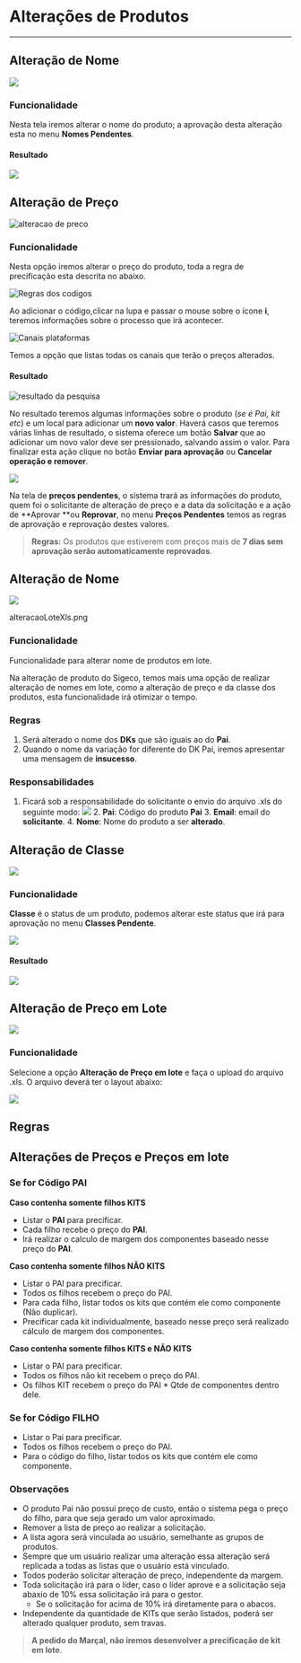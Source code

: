 # Alterações de Produtos

---

## Alteração de Nome

![](http://developers.connectparts.com.br/imagens/alteracoesProdutoAlteracaoNome.png)

### Funcionalidade

Nesta tela iremos alterar o nome do produto; a aprovação desta alteração esta no menu **Nomes Pendentes**.

#### Resultado

![](http://developers.connectparts.com.br/imagens/solicitacaoNomePendente02.png)

## Alteração de Preço

![alteracao de preco](http://developers.connectparts.com.br/imagens/SolicitarAlteracaoDeProduto02.png)

### Funcionalidade

Nesta opção iremos alterar o preço do produto, toda a regra de precificação esta descrita no abaixo.

![Regras dos codigos](http://developers.connectparts.com.br/imagens/alteracaoPrecos01.png)

Ao adicionar o código,clicar na lupa e passar o mouse sobre o ícone **i**, teremos informações sobre o processo que irá acontecer.

![Canais plataformas](http://developers.connectparts.com.br/imagens/alteracaoPrecos02.png)

Temos a opção que listas todas os canais que terão o preços alterados.

#### Resultado

![resultado da pesquisa](http://developers.connectparts.com.br/imagens/alteracaoPrecos03.png)

No resultado teremos algumas informações sobre o produto (_se é Pai, kit etc_) e um local para adicionar um **novo valor**. Haverá casos que teremos várias linhas de resultado, o sistema oferece um botão **Salvar** que ao adicionar um novo valor deve ser pressionado, salvando assim o valor. Para finalizar esta ação clique no botão **Enviar para aprovação** ou **Cancelar operação e remover**.


![](http://developers.connectparts.com.br/imagens/comercialSolicitacaoPrecoPendente02.png)

Na tela de **preços pendentes**, o sistema trará as informações do produto, quem foi o solicitante de alteração de preço e a data da solicitação e a ação de **Aprovar **ou **Reprovar**, no menu **Preços Pendentes** temos as regras de aprovação e reprovação destes valores.

> **Regras:** Os produtos que estiverem com preços mais de **7 dias sem aprovação serão automaticamente reprovados**. 

## Alteração de Nome

![](http://developers.connectparts.com.br/imagens/alteracaoLote.png)



alteracaoLoteXls.png

### Funcionalidade

Funcionalidade para alterar nome de produtos em lote.

Na alteração de produto do Sigeco, temos mais uma opção de realizar alteração de nomes em lote, como a alteração de preço e da classe dos produtos, esta funcionalidade irá otimizar o tempo.

### Regras

1. Será alterado o nome dos **DKs** que são iguais ao do **Pai**.
2. Quando o nome da variação for diferente do DK Pai, iremos apresentar uma mensagem de **insucesso**.

### Responsabilidades

1. Ficará sob a responsabilidade do solicitante o envio do arquivo .xls do seguinte modo: ![](http://developers.connectparts.com.br/imagens/alteracaoLoteXls.png)
	2. **Pai**: Código do produto **Pai**
	3. **Email**: email do **solicitante**.
	4. **Nome**: Nome do produto a ser **alterado**.

## Alteração de Classe

![](http://developers.connectparts.com.br/imagens/SolicitarAlteracaoDeProduto03.png)

### Funcionalidade

**Classe** é o status de um produto, podemos alterar este status que irá para aprovação no menu **Classes Pendente**.

![](http://developers.connectparts.com.br/imagens/resultadoAlteracaoClasse.png)

#### Resultado

![](http://developers.connectparts.com.br/imagens/comercialSolicatacoesClassesPendentes02.png)
    
## Alteração de Preço em Lote

![](http://developers.connectparts.com.br/imagens/SolicitarAlteracaoDeProduto04.png)

### Funcionalidade

Selecione a opção **Alteração de Preço em lote** e faça o upload do arquivo .xls. O arquivo deverá ter o layout abaixo:

![](http://developers.connectparts.com.br/imagens/modeloAlteracaoEmLote.png)
    

## Regras

## Alterações de Preços e Preços em lote 

### Se for Código PAI

**Caso contenha somente filhos KITS**

- Listar o **PAI** para precificar.
- Cada filho recebe o preço do **PAI**.
- Irá realizar o calculo de margem dos componentes baseado nesse preço do **PAI**.

**Caso contenha somente filhos NÃO KITS**

- Listar o PAI para precificar.
- Todos os filhos recebem o preço do PAI.
- Para cada filho, listar todos os kits que contém ele como componente (Não duplicar).
- Precificar cada kit individualmente, baseado nesse preço será realizado cálculo de margem dos componentes.

**Caso contenha somente filhos KITS e NÃO KITS**

- Listar o PAI para precificar.
- Todos os filhos não kit recebem o preço do PAI.
- Os filhos KIT recebem o preço do PAI * Qtde de componentes dentro dele.

### Se for Código FILHO

- Listar o Pai para precificar.
- Todos os filhos recebem o preço do PAI.
- Para o código do filho, listar todos os kits que contém ele como componente.

### Observações

- O produto Pai não possui preço de custo, então o sistema pega o preço do filho, para que seja gerado um valor aproximado.
- Remover a lista de preço ao realizar a solicitação.
- A lista agora será vinculada ao usuário, semelhante as grupos de produtos.
- Sempre que um usuário realizar uma alteração essa alteração será replicada a todas as listas que o usuário está vinculado.
- Todos poderão solicitar alteração de preço, independente da margem.
- Toda solicitação irá para o líder, caso o líder aprove e a solicitação seja abaxio de 10% essa solicitação irá para o gestor.
	- Se o solicitação for acima de 10% irá diretamente para o abacos.
- Independente da quantidade de KITs que serão listados, poderá ser alterado qualquer produto, sem travas.

> **A pedido do Marçal, não iremos desenvolver a precificação de kit em lote**.
